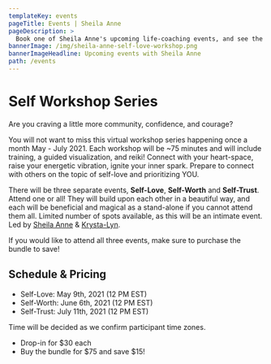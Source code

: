 ```yaml
---
templateKey: events
pageTitle: Events | Sheila Anne
pageDescription: >
  Book one of Sheila Anne's upcoming life-coaching events, and see the schedule for future programs being offered. Don't miss out!
bannerImage: /img/sheila-anne-self-love-workshop.png
bannerImageHeadline: Upcoming events with Sheila Anne
path: /events
---
```

# Self Workshop Series

Are you craving a little more community, confidence, and courage?

You will not want to miss this virtual workshop series happening once a month May - July 2021. Each workshop will be ~75 minutes and will include training, a guided visualization, and reiki! Connect with your heart-space, raise your energetic vibration, ignite your inner spark. Prepare to connect with others on the topic of self-love and prioritizing YOU.

There will be three separate events, **Self-Love**, **Self-Worth** and **Self-Trust**. Attend one or all! They will build upon each other in a beautiful way, and each will be beneficial and magical as a stand-alone if you cannot attend them all. Limited number of spots available, as this will be an intimate event. Led by [Sheila Anne](/) & [Krysta-Lyn](https://www.krysta-lyn.com/).

If you would like to attend all three events, make sure to purchase the bundle to save!

## Schedule & Pricing

- Self-Love: May 9th, 2021 (12 PM EST)
- Self-Worth: June 6th, 2021 (12 PM EST)
- Self-Trust: July 11th, 2021 (12 PM EST)

Time will be decided as we confirm participant time zones.

- Drop-in for $30 each
- Buy the bundle for $75 and save $15!
